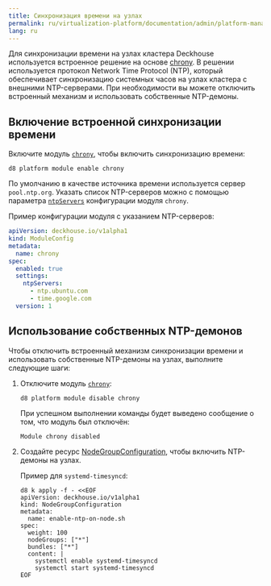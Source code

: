 ```yaml
---
title: Синхронизация времени на узлах
permalink: ru/virtualization-platform/documentation/admin/platform-management/network/other/ntp.html
lang: ru
---
```


Для синхронизации времени на узлах кластера Deckhouse используется встроенное решение на основе [chrony](https://chrony-project.org/).
В решении используется протокол Network Time Protocol (NTP), который обеспечивает синхронизацию системных часов на узлах кластера с внешними NTP-серверами.
При необходимости вы можете отключить встроенный механизм и использовать собственные NTP-демоны.

## Включение встроенной синхронизации времени

Включите модуль [`chrony`](/products/kubernetes-platform/documentation/v1/modules/chrony/), чтобы включить синхронизацию времени:

```shell  
d8 platform module enable chrony
```

По умолчанию в качестве источника времени используется сервер `pool.ntp.org`. Указать список NTP-серверов можно с помощью параметра [`ntpServers`](/products/kubernetes-platform/documentation/v1/modules/chrony/configuration.html#parameters-ntpservers) конфигурации модуля `chrony`.

Пример конфигурации модуля с указанием NTP-серверов:

```yaml
apiVersion: deckhouse.io/v1alpha1
kind: ModuleConfig
metadata:
  name: chrony
spec:
  enabled: true
  settings:
    ntpServers:
      - ntp.ubuntu.com
      - time.google.com
  version: 1
```

## Использование собственных NTP-демонов

Чтобы отключить встроенный механизм синхронизации времени и использовать собственные NTP-демоны на узлах, выполните следующие шаги:

1. Отключите модуль [`chrony`](/products/kubernetes-platform/documentation/v1/modules/chrony/):

   ```shell
   d8 platform module disable chrony
   ```

   При успешном выполнении команды будет выведено сообщение о том, что модуль был отключён:

   ```console
   Module chrony disabled
   ```

2. Создайте ресурс [NodeGroupConfiguration](/modules/node-manager/cr.html#nodegroupconfiguration), чтобы включить NTP-демоны на узлах.

   Пример для `systemd-timesyncd`:

   ```shell
   d8 k apply -f - <<EOF
   apiVersion: deckhouse.io/v1alpha1
   kind: NodeGroupConfiguration
   metadata:
     name: enable-ntp-on-node.sh
   spec:
     weight: 100
     nodeGroups: ["*"]
     bundles: ["*"]
     content: |
       systemctl enable systemd-timesyncd
       systemctl start systemd-timesyncd
   EOF
   ```
